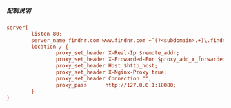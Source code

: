<!--
 * @Author: 程英明
 * @Date: 2022-07-25 15:17:12
 * @LastEditTime: 2022-07-25 15:17:22
 * @LastEditors: 程英明
 * @Description: 
 * @FilePath: \doc-man\docs\software\nginx\instance\upsetream.md
 * QQ:504875043@qq.com
-->
##### 配制说明
```ini
server{
        listen 80;
        server_name findnr.com www.findnr.com ~^(?<subdomain>.+)\.findnr\.com$;
        location / {
                proxy_set_header X-Real-Ip $remote_addr;
                proxy_set_header X-Frowarded-For $proxy_add_x_forwarded_for;
                proxy_set_header Host $http_host;
                proxy_set_header X-Nginx-Proxy true;
                proxy_set_header Connection "";
                proxy_pass      http://127.0.0.1:18080;
        }
}
```